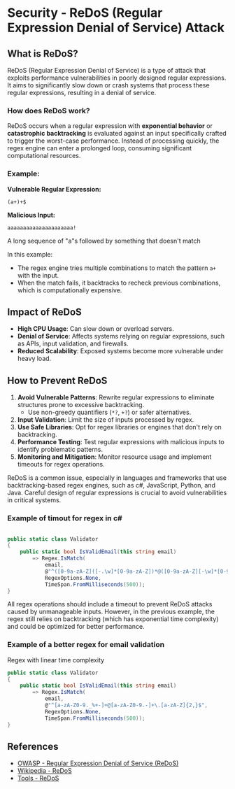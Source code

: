 # Security - ReDoS (Regular Expression Denial of Service) Attack

## What is ReDoS?

ReDoS (Regular Expression Denial of Service) is a type of attack that exploits performance vulnerabilities in poorly designed regular expressions. It aims to significantly slow down or crash systems that process these regular expressions, resulting in a denial of service.


### How does ReDoS work?

ReDoS occurs when a regular expression with **exponential behavior** or **catastrophic backtracking** is evaluated against an input specifically crafted to trigger the worst-case performance. Instead of processing quickly, the regex engine can enter a prolonged loop, consuming significant computational resources.


### Example:

**Vulnerable Regular Expression:**
```regex
(a+)+$
```

**Malicious Input:**
```plaintext
aaaaaaaaaaaaaaaaaaaaa!
```
A long sequence of "a"s followed by something that doesn't match

In this example:
- The regex engine tries multiple combinations to match the pattern `a+` with the input.
- When the match fails, it backtracks to recheck previous combinations, which is computationally expensive.


## Impact of ReDoS
- **High CPU Usage**: Can slow down or overload servers.
- **Denial of Service**: Affects systems relying on regular expressions, such as APIs, input validation, and firewalls.
- **Reduced Scalability**: Exposed systems become more vulnerable under heavy load.


## How to Prevent ReDoS
1. **Avoid Vulnerable Patterns**: Rewrite regular expressions to eliminate structures prone to excessive backtracking.
   - Use non-greedy quantifiers (`*?`, `+?`) or safer alternatives.
2. **Input Validation**: Limit the size of inputs processed by regex.
3. **Use Safe Libraries**: Opt for regex libraries or engines that don't rely on backtracking.
4. **Performance Testing**: Test regular expressions with malicious inputs to identify problematic patterns.
5. **Monitoring and Mitigation**: Monitor resource usage and implement timeouts for regex operations.

ReDoS is a common issue, especially in languages and frameworks that use backtracking-based regex engines, such as c#, JavaScript, Python, and Java. Careful design of regular expressions is crucial to avoid vulnerabilities in critical systems.

### Example of timout for regex in c#
```csharp

public static class Validator
{
    public static bool IsValidEmail(this string email)
        => Regex.IsMatch(
            email,
            @"^([0-9a-zA-Z]([-.\w]*[0-9a-zA-Z])*@([0-9a-zA-Z][-\w]*[0-9a-zA-Z]\.)+[a-zA-Z]{2,9})$",
            RegexOptions.None,
            TimeSpan.FromMilliseconds(500));
}
```
All regex operations should include a timeout to prevent ReDoS attacks caused by unmanageable inputs. However, in the previous example, the regex still relies on backtracking (which has exponential time complexity) and could be optimized for better performance.

### Example of a better regex for email validation

Regex with linear time complexity
```csharp
public static class Validator
{
    public static bool IsValidEmail(this string email)
        => Regex.IsMatch(
            email,
            @"^[a-zA-Z0-9._%+-]+@[a-zA-Z0-9.-]+\.[a-zA-Z]{2,}$",
            RegexOptions.None,
            TimeSpan.FromMilliseconds(500));
}
```


## References
- [OWASP - Regular Expression Denial of Service (ReDoS)](https://owasp.org/www-community/attacks/Regular_expression_Denial_of_Service_-_ReDoS)
- [Wikipedia - ReDoS](https://en.wikipedia.org/wiki/ReDoS)
- [Tools - ReDoS](https://devina.io/redos-checker/)
